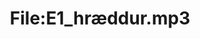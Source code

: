 ---
title: File:E1_hræddur.mp3
recording of: hræddur
reading speed: slow
speaker: E
license: CC0
---